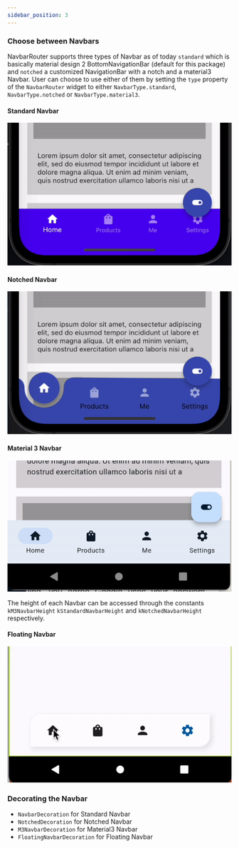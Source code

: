 ```yaml
---
sidebar_position: 3
---
```


### Choose between Navbars

NavbarRouter supports three types of Navbar as of today `standard` which is basically material design 2 BottomNavigationBar (default for this package) and `notched` a customized NavigationBar with a notch and a material3 Navbar. User can choose to use either of them by setting the `type` property of the `NavbarRouter` widget to either `NavbarType.standard`, `NavbarType.notched` or `NavbarType.material3`.

#### Standard Navbar

![Standard Navbar](./assets/navbar-type1.gif)

#### Notched Navbar

![Notched Navbar](./assets/navbar-type2.gif)

#### Material 3 Navbar

![Material3 Navbar](./assets/navbar-type3.gif)

The height of each Navbar can be accessed through the constants `kM3NavbarHeight`
`kStandardNavbarHeight` and `kNotchedNavbarHeight` respectively.

#### Floating Navbar

![Floating Navbar](./assets/navbar-type4.gif)

### Decorating the Navbar

- `NavbarDecoration` for Standard Navbar
- `NotchedDecoration` for Notched Navbar
- `M3NavbarDecoration` for Material3 Navbar
- `FloatingNavbarDecoration` for Floating Navbar
